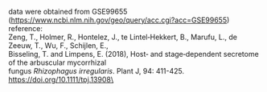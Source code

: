 data were obtained from GSE99655 (https://www.ncbi.nlm.nih.gov/geo/query/acc.cgi?acc=GSE99655)\
reference:\
Zeng, T., Holmer, R., Hontelez, J., te Lintel‐Hekkert, B., Marufu, L., de Zeeuw, T., Wu, F., Schijlen, E.,\
Bisseling, T. and Limpens, E. (2018), Host‐ and stage‐dependent secretome of the arbuscular mycorrhizal\
fungus <i>Rhizophagus irregularis</i>. Plant J, 94: 411-425. https://doi.org/10.1111/tpj.13908\